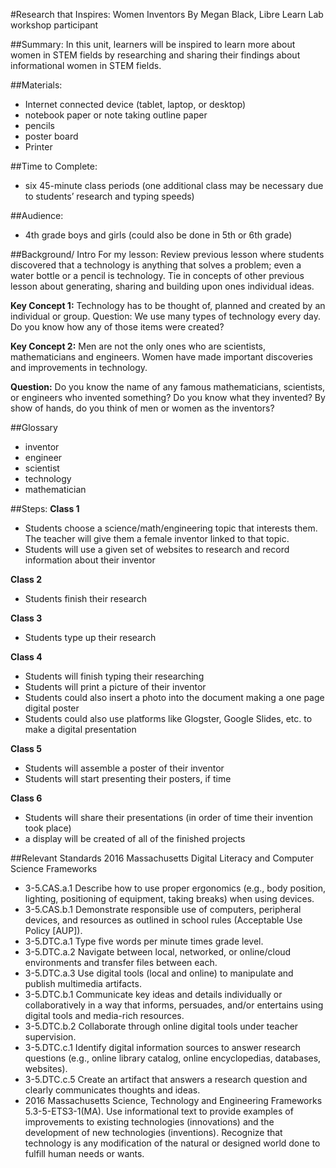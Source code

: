#Research that Inspires: Women Inventors 
By Megan Black, Libre Learn Lab workshop participant

##Summary:
In this unit, learners will be inspired to learn more about women in STEM fields by researching and sharing their findings about informational women in STEM fields. 

##Materials:
* Internet connected device (tablet, laptop, or desktop) 
* notebook paper or note taking outline paper 
* pencils 
* poster board 
* Printer  

##Time to Complete:
* six 45-minute class periods (one additional class may be necessary due to students’ research and typing speeds)

##Audience:
* 4th grade boys and girls (could also be done in 5th or 6th grade) 

##Background/ Intro
For my lesson: Review previous lesson where students discovered that a technology is anything that solves a problem; even a water bottle or a pencil is technology. Tie in concepts of other previous lesson about generating, sharing and building upon ones individual ideas. 

**Key Concept 1:** Technology has to be thought of, planned and created by an individual or group. Question: We use many types of technology every day. Do you know how any of those items were created? 

**Key Concept 2:** Men are not the only ones who are scientists, mathematicians and engineers. Women have made important discoveries and improvements in technology.  

**Question:** Do you know the name of any famous mathematicians, scientists, or engineers who invented something? Do you know what they invented? By show of hands, do you think of men or women as the inventors? 

##Glossary 
* inventor 
* engineer 
* scientist 
* technology 
* mathematician 

##Steps:
**Class 1**
* Students choose a science/math/engineering topic that interests them. The teacher will give them a female inventor linked to that topic. 
* Students will use a given set of websites to research and record information about their inventor 

**Class 2**
* Students finish their research 

**Class 3**
* Students type up their research 

**Class 4** 
* Students will finish typing their researching 
* Students will print a picture of their inventor 
* Students could also insert a photo into the document making a one page digital poster 
* Students could also use platforms like Glogster, Google Slides, etc. to make a digital presentation 

**Class 5**
* Students will assemble a poster of their inventor 
* Students will start presenting their posters, if time 

**Class 6**
* Students will share their presentations (in order of time their invention took place) 
* a display will be created of all of the finished projects 


##Relevant Standards
2016 Massachusetts Digital Literacy and Computer Science Frameworks 
* 3-5.CAS.a.1 Describe how to use proper ergonomics (e.g., body position, lighting, positioning of equipment, taking breaks) when using devices. 
* 3-5.CAS.b.1 Demonstrate responsible use of computers, peripheral devices, and resources as outlined in school rules (Acceptable Use Policy [AUP]). 
* 3-5.DTC.a.1 Type five words per minute times grade level. 
* 3-5.DTC.a.2 Navigate between local, networked, or online/cloud environments and transfer files between each. 
* 3-5.DTC.a.3 Use digital tools (local and online) to manipulate and publish multimedia artifacts. 
* 3-5.DTC.b.1 Communicate key ideas and details individually or collaboratively in a way that informs, persuades, and/or entertains using digital tools and media-rich resources. 
* 3-5.DTC.b.2 Collaborate through online digital tools under teacher supervision. 
* 3-5.DTC.c.1 Identify digital information sources to answer research questions (e.g., online library catalog, online encyclopedias, databases, websites). 
* 3-5.DTC.c.5 Create an artifact that answers a research question and clearly communicates thoughts and ideas. 
* 2016 Massachusetts Science, Technology and Engineering Frameworks 5.3-5-ETS3-1(MA). Use informational text to provide examples of improvements to existing technologies (innovations) and the development of new technologies (inventions). Recognize that technology is any modification of the natural or designed world done to fulfill human needs or wants. 



